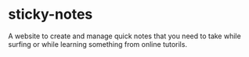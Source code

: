 # sticky-notes
A website to create and manage quick notes that you need to take while surfing or while learning something from online tutorils.
